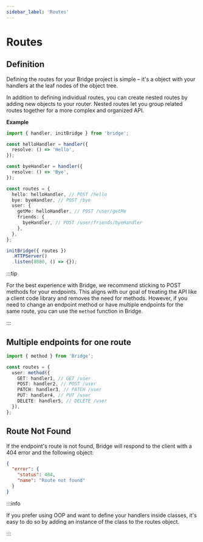 ```yaml
---
sidebar_label: 'Routes'
---
```


# Routes

## Definition

Defining the routes for your Bridge project is simple – it's a object with your handlers at the leaf nodes of the object tree.

In addition to defining individual routes, you can create nested routes by adding new objects to your router. Nested routes let you group related routes together for a more complex and organized API.

**Example**

```ts twoslash title='index.ts'
import { handler, initBridge } from 'bridge';

const helloHandler = handler({
  resolve: () => 'Hello',
});

const byeHandler = handler({
  resolve: () => 'Bye',
});

const routes = {
  hello: helloHandler, // POST /hello
  bye: byeHandler, // POST /bye
  user: {
    getMe: helloHandler, // POST /user/getMe
    friends: {
      byeHandler, // POST /user/friends/byeHandler
    },
  },
};

initBridge({ routes })
  .HTTPServer()
  .listen(8080, () => {});
```

:::tip

For the best experience with Bridge, we recommend sticking to POST methods for your endpoints. This aligns with our goal of treating the API like a client code library and removes the need for methods. However, if you need to change an endpoint method or have multiple endpoints for the same route, you can use the `method` function in Bridge.

:::

## Multiple endpoints for one route

```ts
import { method } from 'Bridge';

const routes = {
  user: method({
    GET: handler1, // GET /user
    POST: handler2, // POST /user
    PATCH: handler3, // PATCH /user
    PUT: handler4, // PUT /user
    DELETE: handler5, // DELETE /user
  }),
};
```

<!--
## Nested Routes

In addition to defining individual routes, you can create nested routes by adding new objects to your router. Nested routes let you group related routes together for a more complex and organized API.

**Example**

```ts
const routes = {
  // POST /hey
  hey: heyHandler,
  admin: {
    // POST /admin/signin
    signin: signinHandler,
    users: {
      // POST /admin/users/create
      create: createUserHandler,
      // POST /admin/users/get
      get: getUserHandler,
    },
  },
};
``` -->

## Route Not Found

If the endpoint's route is not found, Bridge will respond to the client with a 404 error and the following object:

```json
{
  "error": {
    "status": 404,
    "name": "Route not found"
  }
}
```

:::info

If you prefer using OOP and want to define your handlers inside classes, it's easy to do so by adding an instance of the class to the routes object.

:::
